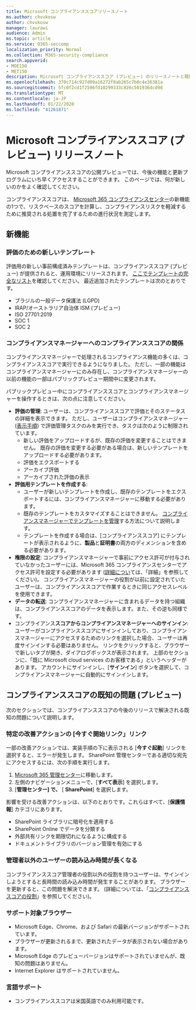 ```yaml
---
title: Microsoft コンプライアンススコアリリースノート
ms.author: chvukosw
author: chvukosw
manager: laurawi
audience: Admin
ms.topic: article
ms.service: O365-seccomp
localization_priority: Normal
ms.collection: M365-security-compliance
search.appverid:
- MOE150
- MET150
description: Microsoft コンプライアンススコア (プレビュー) のリリースノートと既知の問題。 M365 コンプライアンスセンターの機能で、リスク評価を簡素化および自動化します。
ms.openlocfilehash: 370c714c927d09a16272f8ab265c7b0c4e36381a
ms.sourcegitcommit: 5fc0f2cd1f2596fd10299333c826c501936dcd98
ms.translationtype: MT
ms.contentlocale: ja-JP
ms.lasthandoff: 01/22/2020
ms.locfileid: "41261871"
---
```

# <a name="microsoft-compliance-score-preview-release-notes"></a>Microsoft コンプライアンススコア (プレビュー) リリースノート

Microsoft コンプライアンススコアの公開プレビューでは、今後の機能と更新プログラムにいち早くアクセスすることができます。 このページでは、何が新しいのかをよく確認してください。

コンプライアンススコアは、 [Microsoft 365 コンプライアンスセンター](microsoft-365-compliance-center.md)の新機能の1つで、リスクベースのスコアを計算し、コンプライアンスリスクを軽減するために推奨される処置を完了するための進行状況を測定します。

## <a name="whats-new"></a>新機能

### <a name="new-templates-for-assessments"></a>評価のための新しいテンプレート

評価用の新しい事前構成済みテンプレートは、コンプライアンススコア (プレビュー) が提供されると、運用環境にリリースされます。 [ここでテンプレートの完全なリスト](compliance-score.md#templates)を確認してください。 最近追加されたテンプレートは次のとおりです。

- ブラジルの一般データ保護法 (LGPD)
- IRAP/オーストラリア自治体 ISM (プレビュー)
- ISO 27701:2019
- SOC 1
- SOC 2

### <a name="compliance-score-relationship-to-compliance-manager"></a>コンプライアンスマネージャーへのコンプライアンススコアの関係

コンプライアンスマネージャーで処理されるコンプライアンス機能の多くは、コンプライアンススコアで実行できるようになりました。 ただし、一部の機能はコンプライアンスマネージャーにのみ存在し、コンプライアンスマネージャーの以前の機能の一部はパブリックプレビュー期間中に変更されます。 

パブリックプレビュー中にコンプライアンススコアとコンプライアンスマネージャーを操作するときは、次の点に注意してください。

- **評価の管理**: ユーザーは、コンプライアンススコアで評価とそのステータスの詳細を表示できます。 ただし、ユーザーはコンプライアンスマネージャー ([表示手順](working-with-compliance-manager.md#assessments)) で評価管理タスクのみを実行でき、タスクは次のように制限されています。
    - 新しい評価をアップロードするが、既存の評価を変更することはできません。 既存の評価を変更する必要がある場合は、新しいテンプレートをアップロードする必要があります。
    - 評価をエクスポートする
    - アーカイブ評価
    - アーカイブされた評価の表示
 - **評価用テンプレートを作成する**: 
   - ユーザーが新しいテンプレートを作成し、既存のテンプレートをエクスポートするには、コンプライアンスマネージャーに移動する必要があります。 
   - 既存のテンプレートをカスタマイズすることはできません。 [コンプライアンスマネージャーでテンプレートを管理](working-with-compliance-manager.md#templates)する方法について説明します。
   - テンプレートを作成する場合は、[コンプライアンススコア] にテンプレートが表示されるように、**製品**と**証明書**の両方のディメンションを含める必要があります。
 - **権限の設定**: コンプライアンスマネージャーで事前にアクセス許可が付与されていなかったユーザーには、Microsoft 365 コンプライアンスセンターでアクセス許可を設定する必要があります ([詳細につい](compliance-score-setup.md#set-user-permissions-and-assign-roles)ては、「詳細」を参照してください)。 コンプライアンスマネージャーの役割が以前に設定されていたユーザーは、コンプライアンススコアで作業するときに同じアクセスレベルを使用できます。
- **データの転送**: コンプライアンスマネージャーに含まれるデータを持つ組織は、コンプライアンススコアのデータを表示します。また、その逆も同様です。
- コンプライアンス**スコアからコンプライアンスマネージャーへのサインイン**: ユーザーがコンプライアンススコアにサインインしており、コンプライアンスマネージャーにアクセスするためのリンクを選択した場合、ユーザーは再度サインインする必要はありません。 リンクをクリックすると、ブラウザーで新しいタブが開き、ダイアログボックスが表示されます。 上部のセクションに、「既に Microsoft cloud services のお客様である」というヘッダーがあります。 アカウントにサインインし、[**サインイン**] ボタンを選択して、コンプライアンスマネージャーに自動的にサインインします。

## <a name="known-issues-in-compliance-score-preview"></a>コンプライアンススコアの既知の問題 (プレビュー)

次のセクションでは、コンプライアンススコアの今後のリリースで解決される既知の問題について説明します。

### <a name="launch-now-links-in-certain-improvement-actions"></a>特定の改善アクションの [今すぐ開始リンク」リンク

一部の改善アクションでは、実装手順の下に表示される [**今すぐ起動**] リンクを選択すると、エラーが発生します。 SharePoint 管理センターである適切な宛先にアクセスするには、次の手順を実行します。

1. [Microsoft 365 管理センター](https://admin.microsoft.com)に移動します。
2. 左側のナビゲーションメニューで、[**すべて表示**] を選択します。
3. [**管理センター] で、** [ **SharePoint**] を選択します。

影響を受ける改善アクションは、以下のとおりです。これらはすべて、[**保護情報**] カテゴリにあります。
  - SharePoint ライブラリに暗号化を適用する
  - SharePoint Online でデータを分類する
  - 外部共有リンクを期限切れになるように構成する
  - ドキュメントライブラリのバージョン管理を有効にする

### <a name="long-load-times-for-non-admin-users"></a>管理者以外のユーザーの読み込み時間が長くなる
コンプライアンススコア管理者の役割以外の役割を持つユーザーは、サインインしようとすると長時間の読み込み時間が発生することがあります。 ブラウザーを更新すると、この問題を解決できます。 (詳細については、「[コンプライアンススコアの役割](compliance-score-setup.md#set-user-permissions-and-assign-roles)」を参照してください)。

### <a name="supported-browsers"></a>サポート対象ブラウザー

- Microsoft Edge、Chrome、および Safari の最新バージョンがサポートされています。
- ブラウザーが更新されるまで、更新されたデータが表示されない場合があります。
- Microsoft Edge のプレビューバージョンはサポートされていませんが、既知の問題はありません。
- Internet Explorer はサポートされていません。
 
### <a name="language-support"></a>言語サポート

- コンプライアンススコアは米国英語でのみ利用可能です。